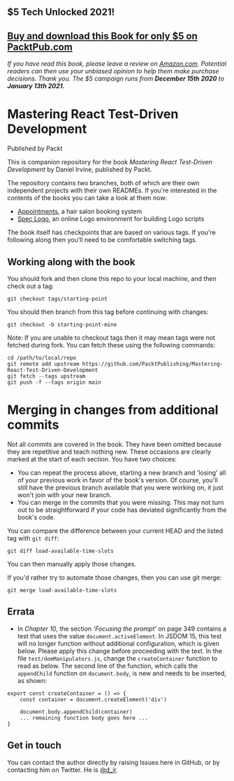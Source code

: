 ## $5 Tech Unlocked 2021!
[Buy and download this Book for only $5 on PacktPub.com](https://www.packtpub.com/product/mastering-react-test-driven-development/9781789133417)
-----
*If you have read this book, please leave a review on [Amazon.com](https://www.amazon.com/gp/product/1789133416).     Potential readers can then use your unbiased opinion to help them make purchase decisions. Thank you. The $5 campaign         runs from __December 15th 2020__ to __January 13th 2021.__*

# Mastering React Test-Driven Development
Published by Packt

This is companion repository for the book _Mastering React Test-Driven Development_ by Daniel Irvine, published by Packt.

The repository contains two branches, both of which are their own independent projects with their own READMEs. If you're interested in the contents of the books you can take a look at them now:

* [Appointments](https://github.com/PacktPublishing/Mastering-React-Test-Driven-Development/tree/appointments/appointments), a hair salon booking system
* [Spec Logo](https://github.com/PacktPublishing/Mastering-React-Test-Driven-Development/tree/spec-logo/spec-logo]), an online Logo environment for building Logo scripts

The book itself has checkpoints that are based on various tags. If you're following along then you'll need to be comfortable switching tags.

## Working along with the book

You should fork and then clone this repo to your local machine, and then check out a tag:

    git checkout tags/starting-point
  
You should then branch from this tag before continuing with changes:

    git checkout -b starting-point-mine
    
Note: If you are unable to checkout tags then it may mean tags were not fetched during fork. You can fetch these using the following commands:

    cd /path/to/local/repo
    git remote add upstream https://github.com/PacktPublishing/Mastering-React-Test-Driven-Development
    git fetch --tags upstream
    git push -f --tags origin main 
  
# Merging in changes from additional commits

Not all commits are covered in the book. They have been omitted because they are repetitive and teach nothing new. These occasions are clearly marked at the start of each section. You have two choices:

 * You can repeat the process above, starting a new branch and 'losing' all of your previous work in favor of the book's version. Of course, you'll still have the previous branch available that you were working on, it just won't join with your new branch.
 * You can merge in the commits that you were missing. This may not turn out to be straightforward if your code has deviated significantly from the book's code.
 
You can compare the difference between your current HEAD and the listed tag with `git diff`:

    git diff load-available-time-slots

You can then manually apply those changes.

If you'd rather try to automate those changes, then you can use git merge:

    git merge load-available-time-slots

## Errata
* In _Chapter 10_, the section _‘Focusing the prompt’_ on page 349 contains a test that uses the value ```document.activeElement```. In JSDOM 15, this test will no longer function without additional configuration, which is given below. Please apply this change before proceeding with the text. In the file ```test/domManipulators.js```, change the ```createContainer``` function to read as below. The second line of the function, which calls the ```appendChild``` function on ```document.body```, is new and needs to be inserted, as shown:

```
export const createContainer = () => {
    const container = document.createElement('div')

    document.body.appendChild(container)
    ... remaining function body goes here ...
}
```

 ## Get in touch
  
You can contact the author directly by raising Issues here in GitHub, or by contacting him on Twitter. He is [@d_ir](https://twitter.com/d_ir).
